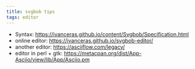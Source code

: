 ```yaml
---
title: svgbob tips
tags: editor
---
```

- Syntax: https://ivanceras.github.io/content/Svgbob/Specification.html
- online editor: https://ivanceras.github.io/svgbob-editor/
- another editor: https://asciiflow.com/legacy/
- editor in perl + gtk: https://metacpan.org/dist/App-Asciio/view/lib/App/Asciio.pm




